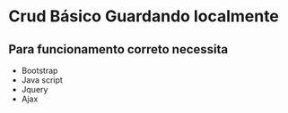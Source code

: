 # Crud Básico Guardando localmente
## Para funcionamento correto necessita
* Bootstrap
* Java script
* Jquery
* Ajax
